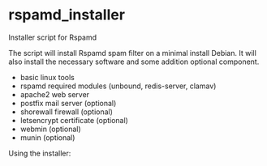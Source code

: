 # rspamd_installer
Installer script for Rspamd

The script will install Rspamd spam filter on a minimal install Debian.
It will also install the necessary software and some addition optional component.

- basic linux tools
- rspamd required modules (unbound, redis-server, clamav)
- apache2 web server
- postfix mail server (optional)
- shorewall firewall (optional)
- letsencrypt certificate (optional)
- webmin (optional)
- munin (optional)

Using the installer:
